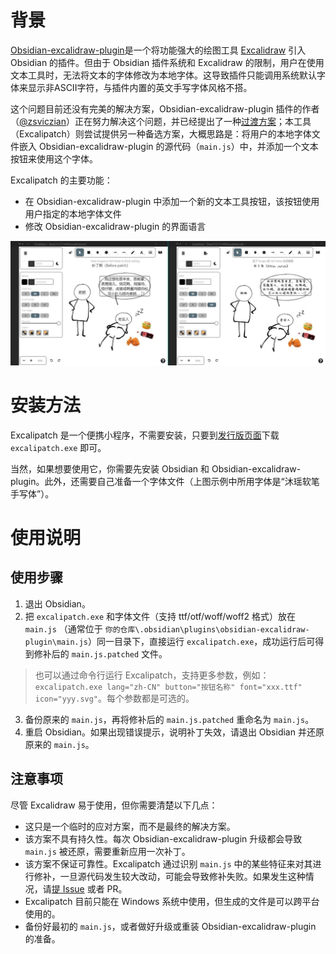 # 背景

[Obsidian-excalidraw-plugin](https://github.com/zsviczian/obsidian-excalidraw-plugin)是一个将功能强大的绘图工具 [Excalidraw](https://excalidraw.com) 引入 Obsidian 的插件。但由于 Obsidian 插件系统和 Excalidraw 的限制，用户在使用文本工具时，无法将文本的字体修改为本地字体。这导致插件只能调用系统默认字体来显示非ASCII字符，与插件内置的英文手写字体风格不搭。

这个问题目前还没有完美的解决方案，Obsidian-excalidraw-plugin 插件的作者（[@zsviczian](https://github.com/zsviczian)）正在努力解决这个问题，并已经提出了一种[过渡方案](https://github.com/zsviczian/obsidian-excalidraw-plugin/issues/14#issuecomment-979460183)；本工具（Excalipatch）则尝试提供另一种备选方案，大概思路是：将用户的本地字体文件嵌入 Obsidian-excalidraw-plugin 的源代码（`main.js`）中，并添加一个文本按钮来使用这个字体。

Excalipatch 的主要功能：

* 在 Obsidian-excalidraw-plugin 中添加一个新的文本工具按钮，该按钮使用用户指定的本地字体文件
* 修改 Obsidian-excalidraw-plugin 的界面语言

![preview](./assets/preview.jpg)

# 安装方法

Excalipatch 是一个便携小程序，不需要安装，只要到[发行版页面](https://github.com/tswwe/excalipatch/releases)下载 `excalipatch.exe` 即可。

当然，如果想要使用它，你需要先安装 Obsidian 和 Obsidian-excalidraw-plugin。此外，还需要自己准备一个字体文件（上图示例中所用字体是“沐瑶软笔手写体”）。

# 使用说明

## 使用步骤

1. 退出 Obsidian。
2. 把 `excalipatch.exe` 和字体文件（支持 ttf/otf/woff/woff2 格式）放在 `main.js` （通常位于 `你的仓库\.obsidian\plugins\obsidian-excalidraw-plugin\main.js`）同一目录下，直接运行 `excalipatch.exe`，成功运行后可得到修补后的 `main.js.patched` 文件。
> 也可以通过命令行运行 Excalipatch，支持更多参数，例如：`excalipatch.exe lang="zh-CN" button="按钮名称" font="xxx.ttf" icon="yyy.svg"`。每个参数都是可选的。
3. 备份原来的 `main.js`，再将修补后的 `main.js.patched` 重命名为 `main.js`。
4. 重启 Obsidian。如果出现错误提示，说明补丁失效，请退出 Obsidian 并还原原来的 `main.js`。

## 注意事项

尽管 Excalidraw 易于使用，但你需要清楚以下几点：

* 这只是一个临时的应对方案，而不是最终的解决方案。
* 该方案不具有持久性。每次 Obsidian-excalidraw-plugin 升级都会导致 `main.js` 被还原，需要重新应用一次补丁。
* 该方案不保证可靠性。Excalipatch 通过识别 `main.js` 中的某些特征来对其进行修补，一旦源代码发生较大改动，可能会导致修补失败。如果发生这种情况，请[提 Issue](https://github.com/tswwe/excalipatch/issues) 或者 PR。
* Excalipatch 目前只能在 Windows 系统中使用，但生成的文件是可以跨平台使用的。
* 备份好最初的 `main.js`，或者做好升级或重装 Obsidian-excalidraw-plugin 的准备。

